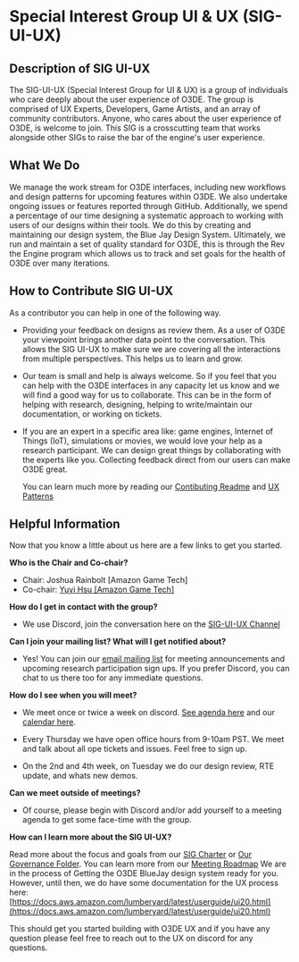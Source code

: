 
# Special Interest Group UI & UX (SIG-UI-UX)

## Description of SIG UI-UX

The SIG-UI-UX (Special Interest Group for UI & UX) is a group of individuals who care deeply about the user experience of O3DE. The group is comprised of UX Experts, Developers, Game Artists, and an array of community contributors. Anyone, who cares about the user experience of O3DE, is welcome to join. This SIG is a crosscutting team that works alongside other SIGs to raise the bar of the engine's user experience.

## What We Do

We manage the work stream for O3DE interfaces, including new workflows and design patterns for upcoming features within O3DE. We also undertake ongoing issues or features reported through GitHub. Additionally, we spend a percentage of our time designing a systematic approach to working with users of our designs within their tools. We do this by creating and maintaining our design system, the Blue Jay Design System. Ultimately, we run and maintain a set of quality standard for O3DE, this is through the Rev the Engine program which allows us to track and set goals for the health of O3DE over many iterations.

## How to Contribute SIG UI-UX
  
As a contributor you can help in one of the following way.

-   Providing your feedback on designs as review them. As a user of O3DE your viewpoint brings another data point to the conversation. This allows the SIG UI-UX to make sure we are covering all the interactions from multiple perspectives. This helps us to learn and grow.
    
-   Our team is small and help is always welcome. So if you feel that you can help with the O3DE interfaces in any capacity let us know and we will find a good way for us to collaborate. This can be in the form of helping with research, designing, helping to write/maintain our documentation, or working on tickets.
    
-   If you are an expert in a specific area like: game engines, Internet of Things (IoT), simulations or movies, we would love your help as a research participant. We can design great things by collaborating with the experts like you. Collecting feedback direct from our users can make O3DE great.
    
    You can learn much more by reading our [Contibuting Readme](https://github.com/o3de/sig-ui-ux/blob/main/governance/UI-UX%20for%20O3DE.md) and [UX Patterns](https://github.com/o3de/sig-ui-ux/blob/main/governance/UX%20Patterns%20for%20O3DE.md)
    
 

## Helpful Information

Now that you know a little about us here are a few links to get you started.

**Who is the Chair and Co-chair?**
 - Chair: Joshua Rainbolt [Amazon Game Tech]
 - Co-chair: [Yuyi Hsu [Amazon Game Tech]](https://discord.com/channels/@me/867272524420349972)

**How do I get in contact with the group?**
-   We use Discord, join the conversation here on the [SIG-UI-UX Channel](https://discord.com/channels/805939474655346758/816043761687068712)
    
**Can I join your mailing list? What will I get notified about?**
    
-   Yes! You can join our [email mailing list](https://lists.o3de.org/g/sig-UI-UX) for meeting announcements and upcoming research participation sign ups. If you prefer Discord, you can chat to us there too for any immediate questions.
    
**How do I see when you will meet?**
- We meet once or twice a week on discord. [See agenda here](https://github.com/o3de/sig-ui-ux/issues) and our  [calendar here](https://lists.o3de.org/g/o3de-calendar/calendar#).
    
-   Every Thursday we have open office hours from 9-10am PST. We meet and talk about all ope tickets and issues. Feel free to sign up.
    
-   On the 2nd and 4th week, on Tuesday we do our design review, RTE update, and whats new demos.
    
**Can we meet outside of meetings?**
   
-   Of course, please begin with Discord and/or add yourself to a meeting agenda to get some face-time with the group.
    

**How can I learn more about the SIG UI-UX?**
    
Read more about the focus and goals from our [SIG Charter](https://github.com/o3de/sig-ui-ux/blob/main/governance/SIG%20UI-UX%20Charter.md) or [Our Governance Folder](https://github.com/o3de/sig-ui-ux/tree/main/governance).
You can learn more from our [Meeting Roadmap](https://github.com/o3de/sig-ui-ux/blob/main/governance/CommunityEngagment.md)
We are in the process of Getting the O3DE BlueJay design system ready for you. However, until then, we do have some documentation for the UX process here:  [https://docs.aws.amazon.com/lumberyard/latest/userguide/ui20.html](https://docs.aws.amazon.com/lumberyard/latest/userguide/ui20.html)

This should get you started building with O3DE UX and if you have any question please feel free to reach out to the UX on discord for any questions.  
